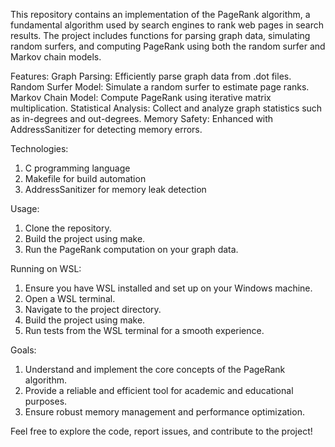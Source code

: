 This repository contains an implementation of the PageRank algorithm, a fundamental algorithm used by search engines to rank web pages in search results. The project includes functions for parsing graph data, simulating random surfers, and computing PageRank using both the random surfer and Markov chain models.

Features:
Graph Parsing: Efficiently parse graph data from .dot files.
Random Surfer Model: Simulate a random surfer to estimate page ranks.
Markov Chain Model: Compute PageRank using iterative matrix multiplication.
Statistical Analysis: Collect and analyze graph statistics such as in-degrees and out-degrees.
Memory Safety: Enhanced with AddressSanitizer for detecting memory errors.

Technologies:
1. C programming language
2. Makefile for build automation
3. AddressSanitizer for memory leak detection

Usage:
1. Clone the repository.
2. Build the project using make.
3. Run the PageRank computation on your graph data.

Running on WSL:
1. Ensure you have WSL installed and set up on your Windows machine.
2. Open a WSL terminal.
3. Navigate to the project directory.
4. Build the project using make.
5. Run tests from the WSL terminal for a smooth experience.


Goals:
1. Understand and implement the core concepts of the PageRank algorithm.
2. Provide a reliable and efficient tool for academic and educational purposes.
3. Ensure robust memory management and performance optimization.

Feel free to explore the code, report issues, and contribute to the project!
